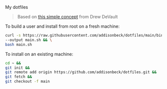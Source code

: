 My dotfiles

> Based on [this simple concept](https://drewdevault.com/2019/12/30/dotfiles.html) from Drew DeVault

To build a user and install from root on a fresh machine:

```bash
curl -s https://raw.githubusercontent.com/addisonbeck/dotfiles/main/bin/provision-machine \
--output main.sh && \
bash main.sh
```

To install on an existing machine:

```bash
cd ~ &&
git init &&
git remote add origin https://github.com/addisonbeck/dotfiles.git &&
git fetch &&
git checkout -f main
```
